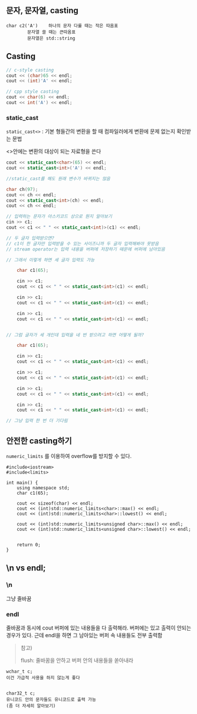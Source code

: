 ## 문자, 문자열, casting

```
char c2('A')	하나의 문자 다룰 때는 작은 따옴표
		문자열 쓸 때는 큰따옴표
		문자열은 std::string
```

## Casting

```cpp 
// c-style casting
cout << (char)65 << endl;
cout << (int)'A' << endl;

// cpp style casting
cout << char(6) << endl;
cout << int('A') << endl;
```

### static_cast

`static_cast<>` : 기본 형들간의 변환을 할 때 컴파일러에게 변환에 문제 없는지 확인받는 문법

<>안에는 변환의 대상이 되는 자료형을 쓴다

```cpp
cout << static_cast<char>(65) << endl;
cout << static_cast<int>('A') << endl;

//static_cast를 해도 원래 변수가 바뀌지는 않음

char ch(97);
cout << ch << endl;
cout << static_cast<int>(ch) << endl;
cout << ch << endl;

// 입력하는 문자가 아스키코드 상으로 뭔지 알아보기
cin >> c1;
cout << c1 << " " << static_cast<int)>(c1) << endl;

// 두 글자 입력받으면?
// c1이 한 글자만 입력받을 수 있는 사이즈니까 두 글자 입력해봐야 못받음
// stream operator는 입력 내용을 버퍼에 저장하기 때문에 버퍼에 남아있음

// 그래서 이렇게 하면 세 글자 입력도 가능

	char c1(65);

	cin >> c1;
	cout << c1 << " " << static_cast<int>(c1) << endl;

	cin >> c1;
	cout << c1 << " " << static_cast<int>(c1) << endl;

	cin >> c1;
	cout << c1 << " " << static_cast<int>(c1) << endl;


// 그럼 글자가 세 개인데 입력을 네 번 받으려고 하면 어떻게 될까? 

	char c1(65);

	cin >> c1;
	cout << c1 << " " << static_cast<int>(c1) << endl;

	cin >> c1;
	cout << c1 << " " << static_cast<int>(c1) << endl;

	cin >> c1;
	cout << c1 << " " << static_cast<int>(c1) << endl;

	cin >> c1;
	cout << c1 << " " << static_cast<int>(c1) << endl;

// 그냥 입력 한 번 더 기다림
```

## 안전한 casting하기

`numeric_limits` 를 이용하여 overflow를 방지할 수 있다.

```
#include<iostream>
#include<limits>

int main() {
	using namespace std;
	char c1(65);

	cout << sizeof(char) << endl;
	cout << (int)std::numeric_limits<char>::max() << endl;
	cout << (int)std::numeric_limits<char>::lowest() << endl;

	cout << (int)std::numeric_limits<unsigned char>::max() << endl;
	cout << (int)std::numeric_limits<unsigned char>::lowest() << endl;


	return 0;
}
```


## \n vs endl;

### \n	

그냥 줄바꿈

### endl 

줄바꿈과 동시에 cout 버퍼에 있는 내용들을 다 출력해라. 버퍼에는 있고 출력이 안되는 경우가 있다. 근데 endl을 하면 그 남아있는 버퍼 속 내용들도 전부 출력함

> 참고)
> 
> flush: 줄바꿈을 안하고 버퍼 안의 내용들을 쏟아내라


```
wchar_t c;
이건 가급적 사용을 하지 않는게 좋다


char32_t c;
유니코드 안의 문자들도 유니코드로 출력 가능
(좀 더 자세히 알아보기)
```